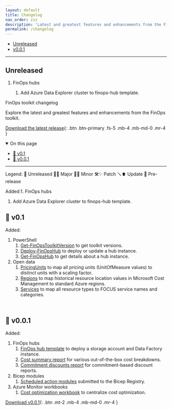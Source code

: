 ```yaml
---
layout: default
title: Changelog
nav_order: zzz
description: 'Latest and greatest features and enhancements from the FinOps toolkit.'
permalink: /changelog
---
```


- [Unreleased](#unreleased)
- [v0.0.1](#v001)

---

## Unreleased

1. FinOps hubs

   1. Add Azure Data Explorer cluster to finops-hub template.

<span class="fs-9 d-block mb-4">FinOps toolkit changelog</span>

Explore the latest and greatest features and enhancements from the FinOps toolkit.

[Download the latest release](https://github.com/microsoft/finops-toolkit/releases/latest){: .btn .btn-primary .fs-5 .mb-4 .mb-md-0 .mr-4 }

<details open markdown="1">
   <summary class="fs-2 text-uppercase">On this page</summary>

- [🚚 v0.1](#-v01)
- [🌱 v0.0.1](#-v001)

</details>

---

Legend:
🔄️ Unreleased
🚀🎉 Major
🚚💎 Minor
🛠️✨ Patch
🪛⬆️ Update
🌱 Pre-release

<!-- ## 🔄️ Unreleased -->

Added:1. FinOps hubs
   1. Add Azure Data Explorer cluster to finops-hub template.


## 🚚 v0.1

Added:

1. PowerShell
   1. [Get-FinOpsToolkitVersion](./powershell/toolkit/Get-FinOpsToolkitVersion) to get toolkit versions.
   2. [Deploy-FinOpsHub](./powershell/hubs/Deploy-FinOpsHub) to deploy or update a hub instance.
   3. [Get-FinOpsHub](./powershell/hubs/Get-FinOpsHub) to get details about a hub instance.
2. Open data
   1. [PricingUnits](./open-data/README.md#-pricing-units) to map all pricing units (UnitOfMeasure values) to distinct units with a scaling factor.
   2. [Regions](./open-data/README.md#-regions) to map historical resource location values in Microsoft Cost Management to standard Azure regions.
   3. [Services](./open-data/README.md#-services) to map all resource types to FOCUS service names and categories.

<br>

## 🌱 v0.0.1

Added:

1. FinOps hubs
   1. [FinOps hub template](./finops-hub/README.md) to deploy a storage account and Data Factory instance.
   2. [Cost summary report](./finops-hub/reports/cost-summary.md) for various out-of-the-box cost breakdowns.
   3. [Commitment discounts report](./finops-hub/reports/commitment-discounts.md) for commitment-based discount reports.
2. Bicep modules
   1. [Scheduled action modules](./bicep-registry/README.md#scheduled-actions) submitted to the Bicep Registry.
3. Azure Monitor workbooks
   1. [Cost optimization workbook](./optimization-workbook/README.md) to centralize cost optimization.

[Download v0.0.1](https://github.com/microsoft/finops-toolkit/releases/tag/v0.0.1){: .btn .mt-2 .mb-4 .mb-md-0 .mr-4 }

<br>
